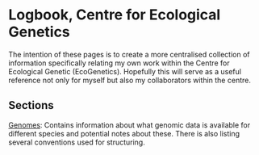 # Logbook, Centre for Ecological Genetics

The intention of these pages is to create a more centralised collection of information specifically relating my own work within the Centre for Ecological Genetic (EcoGenetics). Hopefully this will serve as a useful reference not only for myself but also my collaborators within the centre.

## Sections

[Genomes](./genomes.md): Contains information about what genomic data is available for different species and potential notes about these. There is also listing several conventions used for structuring.